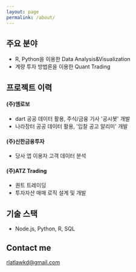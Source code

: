 ```yaml
---
layout: page
permalink: /about/
---
```


## 주요 분야
- R, Python을 이용한 Data Analysis&Visualization
- 계량 투자 방법론을 이용한 Quant Trading


## 프로젝트 이력

#### (주)엠로보
- dart 공공 데이터 활용, 주식/금융 기사 '공시봇' 개발
- 나라장터 공공 데이터 활용, '입찰 공고 알리미' 개발

#### (주)신한금융투자
- 당사 앱 이용자 고객 데이터 분석

#### (주)ATZ Trading
- 퀀트 트레이딩
- 투자자산 매매 로직 설계 및 개발


## 기술 스택
- Node.js, Python, R, SQL


## Contact me
rlatlawkd@gmail.com
